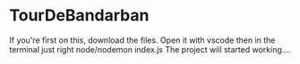 # TourDeBandarban
If you're first on this, download the files.
Open it with vscode then in the terminal just right node/nodemon index.js
The project will started working....
